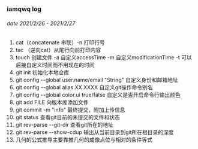 ### iamqwq log

###### date 2021/2/26 - 2021/2/27

1. cat（concatenate 串联）-n 打印行号
2. tac （逆向cat）从尾行向前打印内容
3. touch 创建文件 -a 自定义accessTime -m 自定义modificationTime -t 可以后接自定义时间而不用现在的时间
4. git init 初始化本地仓库
5. git config --global user.name/email "String" 自定义身份和邮箱地址
6. git config --global alias.XX XXXX 自定义git操作命令别名
7. git config --global color.ui true/false 自定义是否开启命令行输出颜色
8. git add FILE 向版本库添加文件
9. git commit -m "info" 最终提交，附加上传信息
10. git status 查看git目前的未提交的文件和状态
11. git rev-parse --git-dir 查看git所在的地址
12. git rev-parse --show-cdup 输出从当前目录到git所在根目录的深度
13. 几何的公式推导主要靠推几何的成像点位与相对的条件等式

